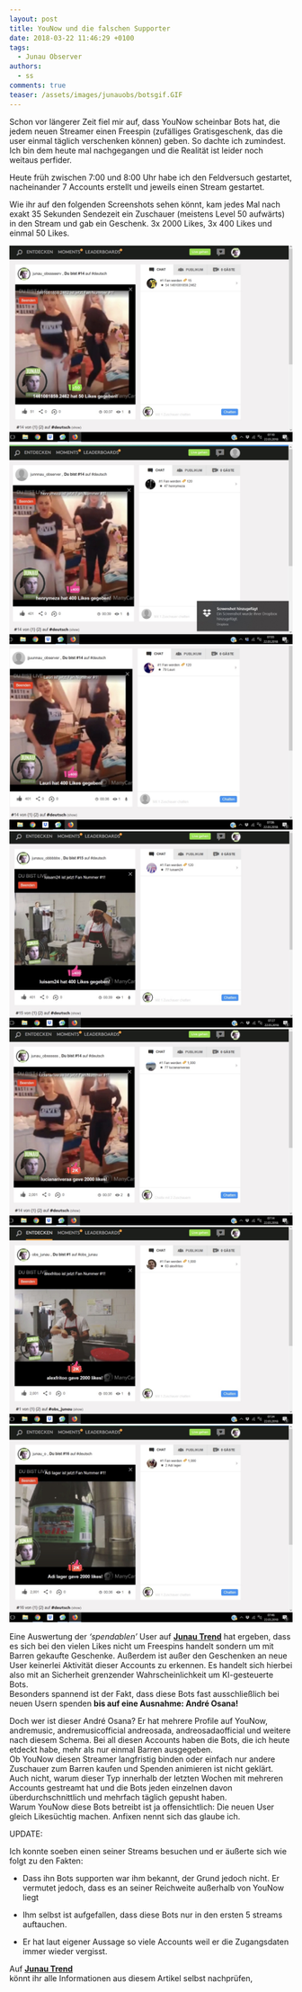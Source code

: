```yaml
---
layout: post
title: YouNow und die falschen Supporter
date: 2018-03-22 11:46:29 +0100
tags:
  - Junau Observer
authors:
  - ss
comments: true
teaser: /assets/images/junauobs/botsgif.GIF
---
```


<p>Schon vor längerer Zeit fiel mir auf, dass YouNow scheinbar Bots hat, die jedem neuen Streamer einen Freespin (zufälliges Gratisgeschenk, das die user einmal täglich verschenken können) geben. So dachte ich zumindest. Ich bin dem heute mal nachgegangen und die Realität ist leider noch weitaus perfider.</p>

<p>Heute früh zwischen 7:00 und 8:00 Uhr habe ich den Feldversuch gestartet, nacheinander 7 Accounts erstellt und jeweils einen Stream gestartet.<br>


Wie ihr auf den folgenden Screenshots sehen könnt, kam jedes Mal nach exakt 35 Sekunden Sendezeit ein Zuschauer (meistens Level 50 aufwärts) in den Stream und gab ein Geschenk. 3x 2000 Likes, 3x 400 Likes und einmal 50 Likes.<br>


<img src="/assets/images/junauobs/bots1.jpg" alt="Bot">

<img src="/assets/images/junauobs/bots2.jpg" alt="Bot">

<img src="/assets/images/junauobs/bots3.jpg" alt="Bot">

<img src="/assets/images/junauobs/bots4.jpg" alt="Bot">

<img src="/assets/images/junauobs/bots5.jpg" alt="Bot">

<img src="/assets/images/junauobs/bots6.jpg" alt="Bot">

<img src="/assets/images/junauobs/bots7.jpg" alt="Bot">



Eine Auswertung der <em>‘spendablen’</em> User auf <strong><a href="https://trend.feyn.cf">Junau Trend</a></strong> hat ergeben, dass es sich bei den vielen Likes nicht um Freespins handelt sondern um mit Barren gekaufte Geschenke. Außerdem ist außer den Geschenken an neue User keinerlei Aktivität dieser Accounts zu erkennen. Es handelt sich hierbei also mit an Sicherheit grenzender Wahrscheinlichkeit um KI-gesteuerte Bots.<br>
Besonders spannend ist der Fakt, dass diese Bots fast ausschließlich bei neuen Usern spenden <strong>bis auf eine Ausnahme: André Osana!</strong><br>


Doch wer ist dieser André Osana? Er hat mehrere Profile auf YouNow, andremusic, andremusicofficial andreosada, andreosadaofficial und weitere nach diesem Schema. Bei all diesen Accounts haben die Bots, die ich heute etdeckt habe, mehr als nur einmal Barren ausgegeben.<br>
Ob YouNow diesen Streamer langfristig binden oder einfach nur andere Zuschauer zum Barren kaufen und Spenden animieren ist nicht geklärt. Auch nicht, warum dieser Typ innerhalb der letzten Wochen mit mehreren Accounts gestreamt hat und die Bots jeden einzelnen davon überdurchschnittlich und mehrfach täglich gepusht haben.<br>
Warum YouNow diese Bots betreibt ist ja offensichtlich: Die neuen User gleich Likesüchtig machen. Anfixen nennt sich das glaube ich.



UPDATE:

Ich konnte soeben einen seiner Streams besuchen und er äußerte sich wie folgt zu den Fakten:

- Dass ihn Bots supporten war ihm bekannt, der Grund jedoch nicht. Er vermutet jedoch, dass es an seiner Reichweite außerhalb von YouNow liegt

- Ihm selbst ist aufgefallen, dass diese Bots nur in den ersten 5 streams auftauchen.

- Er hat laut eigener Aussage so viele Accounts weil er die Zugangsdaten immer wieder vergisst.



Auf <strong><a href="https://trend.feyn.cf">Junau Trend</a></strong><br>
könnt ihr alle Informationen aus diesem Artikel selbst nachprüfen,</p>

